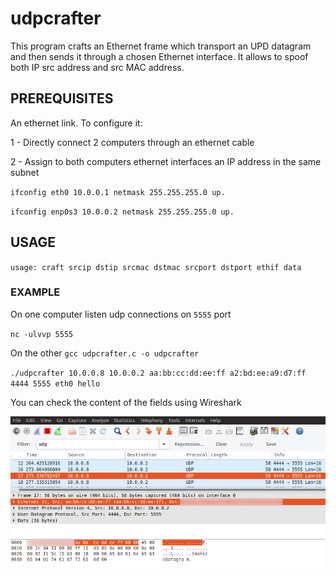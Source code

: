 # udpcrafter
This program crafts an Ethernet frame which transport an UPD datagram and then sends it through a chosen Ethernet interface.
It allows to spoof both IP src address and src MAC address.

## PREREQUISITES
An ethernet link. To configure it:

1 - Directly connect 2 computers through an ethernet cable

2 - Assign to both computers ethernet interfaces an IP address in the same subnet

`ifconfig eth0 10.0.0.1 netmask 255.255.255.0 up.`

`ifconfig enp0s3 10.0.0.2 netmask 255.255.255.0 up.`

## USAGE 
`usage: craft srcip dstip srcmac dstmac srcport dstport ethif data`

### EXAMPLE
On one computer listen udp connections on `5555` port

`nc -ulvvp 5555`

On the other 
`gcc udpcrafter.c -o udpcrafter`

`./udpcrafter 10.0.0.8 10.0.0.2 aa:bb:cc:dd:ee:ff a2:bd:ee:a9:d7:ff 4444 5555 eth0 hello`

You can check the content of the fields using Wireshark 


![UI](https://github.com/midist0xf/udpcrafter/blob/master/wireshark.png)
